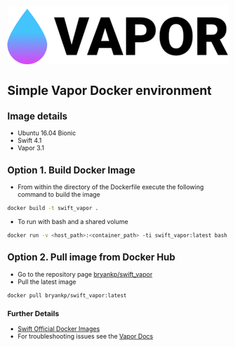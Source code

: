 <img src="https://raw.githubusercontent.com/KnowledgePending/Vapor-Docker/master/images/logo.png">  

# Simple Vapor Docker environment
## Image details
* Ubuntu 16.04 Bionic
* Swift 4.1
* Vapor 3.1

## Option 1. Build Docker Image
* From within the directory of the Dockerfile execute the following command to build the image
```BASH
docker build -t swift_vapor .
```
* To run with bash and a shared volume
```BASH
docker run -v <host_path>:<container_path> -ti swift_vapor:latest bash
```
## Option 2. Pull image from Docker Hub
* Go to the repository page [bryankp/swift_vapor](https://hub.docker.com/r/bryankp/swift_vapor)
* Pull the latest image
```BASH
docker pull bryankp/swift_vapor:latest
```

### Further Details
* [Swift Official Docker Images](https://hub.docker.com/_/swift)
* For troubleshooting issues see the [Vapor Docs](https://docs.vapor.codes/)
